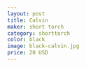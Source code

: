 ```yaml
---
layout: post
title: Calvin
maker: short torch
category: shorttorch
color: black
image: black-calvin.jpg
price: 20 USD
---
```

